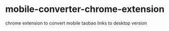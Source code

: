 # mobile-converter-chrome-extension
chrome extension to convert mobile taobao links to desktop version
